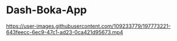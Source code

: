 # Dash-Boka-App

https://user-images.githubusercontent.com/109233779/197773221-643feecc-6ec9-47c1-ad23-0ca421d95673.mp4

